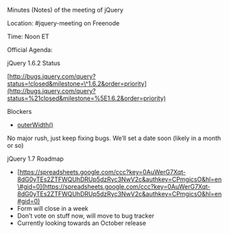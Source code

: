 Minutes (Notes) of the meeting of jQuery

Location: \#jquery-meeting on Freenode

Time: Noon ET  

Official Agenda:   

jQuery 1.6.2 Status

[http://bugs.jquery.com/query?status=!closed&milestone=\^1.6.2&order=priority](http://bugs.jquery.com/query?status=%21closed&milestone=%5E1.6.2&order=priority)

Blockers

-   [outerWidth()](http://bugs.jquery.com/ticket/7557)

No major rush, just keep fixing bugs. We’ll set a date soon (likely in a
month or so)

jQuery 1.7 Roadmap

-   [https://spreadsheets.google.com/ccc?key=0AuWerG7Xqt-8dG0yTEs2ZTFWQUhDRUp5dzRyc3NwV2c&authkey=CPmgicsO&hl=en\#gid=0](https://spreadsheets.google.com/ccc?key=0AuWerG7Xqt-8dG0yTEs2ZTFWQUhDRUp5dzRyc3NwV2c&authkey=CPmgicsO&hl=en#gid=0)
-   Form will close in a week
-   Don’t vote on stuff now, will move to bug tracker
-   Currently looking towards an October release

